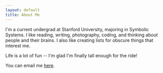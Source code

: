 ```yaml
---
layout: default
title: About Me
---
```


I'm a current undergrad at Stanford University, majoring in Symbolic Systems. I like reading, writing, photography, coding, and thinking about people and their brains. I also like creating lists for obscure things that interest me.

Life is a lot of fun -- I'm glad I'm finally tall enough for the ride!

You can email me [here](mailto:smaples@stanford.edu).
